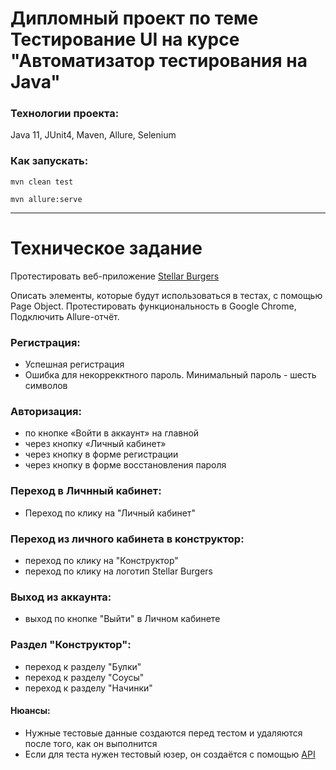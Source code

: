 # Дипломный проект по теме Тестирование UI на курсе "Автоматизатор тестирования на Java"

### Технологии проекта:

Java 11, JUnit4, Maven, Allure, Selenium

### Как запускать:

`mvn clean test`

`mvn allure:serve`

___________________________________________________________________________________
# Техническое задание

Протестировать веб-приложение [Stellar Burgers](https://stellarburgers.nomoreparties.site/)

Описать элементы, которые будут использоваться в тестах, с помощью Page Object.
Протестировать функциональность в Google Chrome, Подключить Allure-отчёт.

### Регистрация:
- Успешная регистрация
- Ошибка для некоррекктного пароль. Минимальный пароль - шесть символов

### Авторизация:
- по кнопке «Войти в аккаунт» на главной
- через кнопку «Личный кабинет»
- через кнопку в форме регистрации
- через кнопку в форме восстановления пароля

### Переход в Личнный кабинет:
- Переход по клику на "Личный кабинет"

### Переход из личного кабинета в конструктор: 
- переход по клику на "Конструктор"
- переход по клику на логотип Stellar Burgers

### Выход из аккаунта:
- выход по кнопке "Выйти" в Личном кабинете

### Раздел "Конструктор":
- переход к разделу "Булки"
- переход к разделу "Соусы"
- переход к разделу "Начинки"


#### Нюансы:
- Нужные тестовые данные создаются перед тестом и удаляются после того, как он выполнится
- Если для теста нужен тестовый юзер, он создаётся с помощью [API](https://code.s3.yandex.net/qa-automation-engineer/java/cheatsheets/paid-track/diplom/api-documentation.pdf)